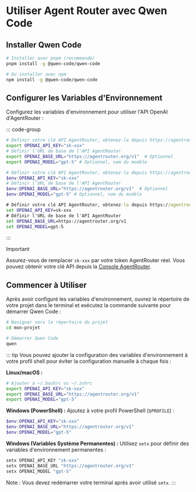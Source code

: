 # Utiliser Agent Router avec Qwen Code

## Installer Qwen Code

```bash
# Installer avec pnpm (recommandé)
pnpm install -g @qwen-code/qwen-code

# Ou installer avec npm
npm install -g @qwen-code/qwen-code
```

## Configurer les Variables d'Environnement

Configurez les variables d'environnement pour utiliser l'API OpenAI d'AgentRouter :

::: code-group

```bash [Linux/macOS]
# Définir votre clé API AgentRouter, obtenez-la depuis https://agentrouter.org/console/token
export OPENAI_API_KEY="sk-xxx"
# Définir l'URL de base de l'API AgentRouter
export OPENAI_BASE_URL="https://agentrouter.org/v1"  # Optionnel
export OPENAI_MODEL="gpt-5" # Optionnel, nom du modèle
```

```powershell [Windows (PowerShell)]
# Définir votre clé API AgentRouter, obtenez-la depuis https://agentrouter.org/console/token
$env:OPENAI_API_KEY="sk-xxx"
# Définir l'URL de base de l'API AgentRouter
$env:OPENAI_BASE_URL="https://agentrouter.org/v1"  # Optionnel
$env:OPENAI_MODEL="gpt-5" # Optionnel, nom du modèle
```

```cmd [Windows (CMD)]
# Définir votre clé API AgentRouter, obtenez-la depuis https://agentrouter.org/console/token
set OPENAI_API_KEY=sk-xxx
# Définir l'URL de base de l'API AgentRouter
set OPENAI_BASE_URL=https://agentrouter.org/v1
set OPENAI_MODEL=gpt-5
```

:::

> [!IMPORTANT]
> Assurez-vous de remplacer `sk-xxx` par votre token AgentRouter réel. Vous pouvez obtenir votre clé API depuis la [Console AgentRouter](https://agentrouter.org/console/token).

## Commencer à Utiliser

Après avoir configuré les variables d'environnement, ouvrez le répertoire de votre projet dans le terminal et exécutez la commande suivante pour démarrer Qwen Code :

```bash
# Naviguer vers le répertoire du projet
cd mon-projet

# Démarrer Qwen Code
qwen
```

::: tip
Vous pouvez ajouter la configuration des variables d'environnement à votre profil shell pour éviter la configuration manuelle à chaque fois :

**Linux/macOS :**
```bash
# Ajouter à ~/.bashrc ou ~/.zshrc
export OPENAI_API_KEY="sk-xxx"
export OPENAI_BASE_URL="https://agentrouter.org/v1"
export OPENAI_MODEL="gpt-5"
```

**Windows (PowerShell) :**
Ajoutez à votre profil PowerShell (`$PROFILE`) :
```powershell
$env:OPENAI_API_KEY="sk-xxx"
$env:OPENAI_BASE_URL="https://agentrouter.org/v1"
$env:OPENAI_MODEL="gpt-5"
```

**Windows (Variables Système Permanentes) :**
Utilisez `setx` pour définir des variables d'environnement permanentes :
```cmd
setx OPENAI_API_KEY "sk-xxx"
setx OPENAI_BASE_URL "https://agentrouter.org/v1"
setx OPENAI_MODEL "gpt-5"
```
Note : Vous devez redémarrer votre terminal après avoir utilisé `setx`.
:::

